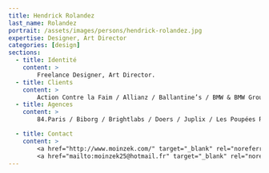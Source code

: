 ```yaml
---
title: Hendrick Rolandez
last_name: Rolandez
portrait: /assets/images/persons/hendrick-rolandez.jpg
expertise: Designer, Art Director
categories: [design]
sections:
  - title: Identité
    content: >
        Freelance Designer, Art Director.
  - title: Clients
    content: >
        Action Contre la Faim / Allianz / Ballantine’s / BMW & BMW Group / Carlsberg / Chanel / Chloé / Dubai Opera / Google / Groupama / Havana Club / Helena Rubinstein / Kiehl’s / Lancôme / Mobalpa / Nespresso / Opéra de Paris / Oracom / Parrot / Partouche / Piaget / Warner Bros
  - title: Agences
    content: >
        84.Paris / Biborg / Brightlabs / Doers / Juplix / Les Poupées Russes / Maetva / M5859 Apps / Spin-On / Semio Design / The Brand Canvas / The Supply / Urbania Media / Werkstatt

  - title: Contact
    content: >
        <a href="http://www.moinzek.com/" target="_blank" rel="noreferrer">Site</a> –
        <a href="mailto:moinzek25@hotmail.fr" target="_blank" rel="noreferrer">Mail</a>
---
```

